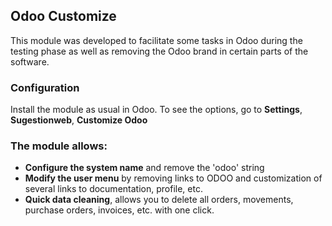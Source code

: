 ## Odoo Customize

This module was developed to facilitate some tasks in Odoo during the testing phase as
well as removing the Odoo brand in certain parts of the software.

### Configuration

Install the module as usual in Odoo. To see the options, go to **Settings**,
**Sugestionweb**, **Customize Odoo**

### The module allows:

- **Configure the system name** and remove the 'odoo' string
- **Modify the user menu** by removing links to ODOO and customization of several links
  to documentation, profile, etc.
- **Quick data cleaning**, allows you to delete all orders, movements, purchase orders,
  invoices, etc. with one click.
